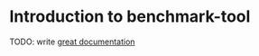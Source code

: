 # Introduction to benchmark-tool

TODO: write [great documentation](http://jacobian.org/writing/great-documentation/what-to-write/)
